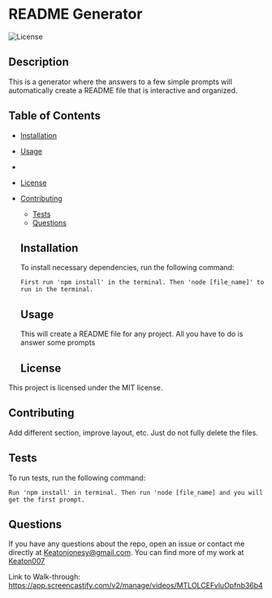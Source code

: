# README Generator

  ![License](https://img.shields.io/badge/license-MIT-blue.svg)

  ## Description
  This is a generator where the answers to a few simple prompts will automatically create a README file that is interactive and organized. 

  ## Table of Contents
  * [Installation](#installation)
  * [Usage](#usage)
  * 
* [License](#license)
* [Contributing](#contributing)
  * [Tests](#tests)
  * [Questions](#questions)
  
  ## Installation
  To install necessary dependencies, run the following command:
  ```
  First run 'npm install' in the terminal. Then 'node [file_name]' to run in the terminal. 
  ```

  ## Usage
  This will create a README file for any project. All you have to do is answer some prompts

  ## License
This project is licensed under the MIT license.

  ## Contributing
  Add different section, improve layout, etc. Just do not fully delete the files.

  ## Tests
  To run tests, run the following command:
  ```
  Run 'npm install' in terminal. Then run 'node [file_name] and you will get the first prompt.
  ```

  ## Questions
  If you have any questions about the repo, open an issue or contact me directly at [Keatonjonesy@gmail.com](mailto:Keatonjonesy@gmail.com). You can find more of my work at [Keaton007](https://github.com/Keaton007)

  Link to Walk-through: https://app.screencastify.com/v2/manage/videos/MTLOLCEFvluOpfnb36b4


